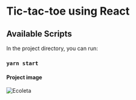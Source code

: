 # Tic-tac-toe using React


## Available Scripts

In the project directory, you can run:

### `yarn start`

#### Project image
![Ecoleta](https://github.com/MariaMuniz/jogo-da-velha/blob/master/img/.png)
